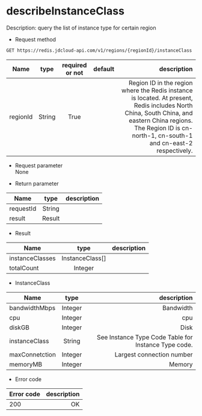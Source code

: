# describeInstanceClass

Description: query the list of instance type for certain region

- Request method
```xml
GET https://redis.jdcloud-api.com/v1/regions/{regionId}/instanceClass
```
Name|type|required or not|default|description
---|:--:|:--:|:--:|---:
regionId|String|True||Region ID in the region where the Redis instance is located. At present, Redis includes North China, South China, and eastern China regions. The Region ID is cn-north-1, cn-south-1 and cn-east-2 respectively.

- Request parameter<br>
None


- Return parameter

Name|type|description
---|:--:|---:
requestId|String|
result|Result

- Result

Name|type|description
---|:--:|---:
instanceClasses|InstanceClass[]|
totalCount|Integer

- InstanceClass

Name|type|description
---|:--:|---:
bandwidthMbps|Integer|Bandwidth
cpu|Integer|cpu
diskGB|Integer|Disk
instanceClass|String|See Instance Type Code Table for Instance Type code.
maxConnetction|Integer|Largest connection number
memoryMB|Integer|Memory

- Error code

Error code|description
---|---:
200|OK
